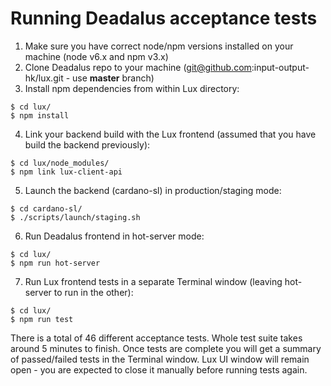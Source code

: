 # Running Deadalus acceptance tests


1. Make sure you have correct node/npm versions installed on your machine (node v6.x and npm v3.x)
2. Clone Deadalus repo to your machine (git@github.com:input-output-hk/lux.git - use **master** branch)
3. Install npm dependencies from within Lux directory:
```
$ cd lux/
$ npm install
```
4. Link your backend build with the Lux frontend (assumed that you have build the backend previously):
```
$ cd lux/node_modules/
$ npm link lux-client-api
```
5. Launch the backend (cardano-sl) in production/staging mode:
```
$ cd cardano-sl/
$ ./scripts/launch/staging.sh
```
6. Run Deadalus frontend in hot-server mode:
```
$ cd lux/
$ npm run hot-server
```
7. Run Lux frontend tests in a separate Terminal window (leaving hot-server to run in the other):
```
$ cd lux/
$ npm run test
```

There is a total of 46 different acceptance tests.
Whole test suite takes around 5 minutes to finish.
Once tests are complete you will get a summary of passed/failed tests in the Terminal window.
Lux UI window will remain open - you are expected to close it manually before running tests again.
